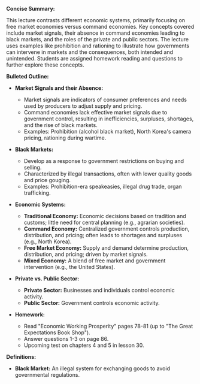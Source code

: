 **Concise Summary:**

This lecture contrasts different economic systems, primarily focusing on free market economies versus command economies.  Key concepts covered include market signals, their absence in command economies leading to black markets, and the roles of the private and public sectors.  The lecture uses examples like prohibition and rationing to illustrate how governments can intervene in markets and the consequences, both intended and unintended.  Students are assigned homework reading and questions to further explore these concepts.

**Bulleted Outline:**

* **Market Signals and their Absence:**
    * Market signals are indicators of consumer preferences and needs used by producers to adjust supply and pricing.
    * Command economies lack effective market signals due to government control, resulting in inefficiencies, surpluses, shortages, and the rise of black markets.
    * Examples: Prohibition (alcohol black market), North Korea's camera pricing, rationing during wartime.

* **Black Markets:**
    * Develop as a response to government restrictions on buying and selling.
    * Characterized by illegal transactions, often with lower quality goods and price gouging.
    * Examples:  Prohibition-era speakeasies, illegal drug trade, organ trafficking.

* **Economic Systems:**
    * **Traditional Economy:** Economic decisions based on tradition and customs; little need for central planning (e.g., agrarian societies).
    * **Command Economy:** Centralized government controls production, distribution, and pricing; often leads to shortages and surpluses (e.g., North Korea).
    * **Free Market Economy:** Supply and demand determine production, distribution, and pricing; driven by market signals.
    * **Mixed Economy:** A blend of free market and government intervention (e.g., the United States).

* **Private vs. Public Sector:**
    * **Private Sector:** Businesses and individuals control economic activity.
    * **Public Sector:** Government controls economic activity.

* **Homework:**
    * Read "Economic Working Prosperity" pages 78-81 (up to "The Great Expectations Book Shop").
    * Answer questions 1-3 on page 86.
    * Upcoming test on chapters 4 and 5 in lesson 30.

**Definitions:**

* **Black Market:** An illegal system for exchanging goods to avoid governmental regulations.

